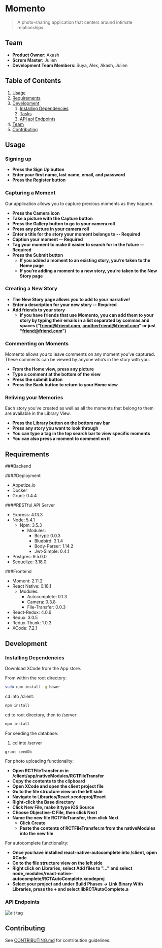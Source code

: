 # Momento

> A photo-sharing application that centers around intimate relationships.

## Team

  - __Product Owner__: Akash
  - __Scrum Master__: Julien
  - __Development Team Members__: Suya, Alex, Akash, Julien

## Table of Contents

1. [Usage](#Usage)
1. [Requirements](#requirements)
1. [Development](#development)
    1. [Installing Dependencies](#installing-dependencies)
    1. [Tasks](#tasks)
    1. [API api Endpoints](#api)
1. [Team](#team)
1. [Contributing](#contributing)

## Usage

### Signing up
- __Press the Sign Up button__
- __Enter your first name, last name, email, and password__
- __Press the Register button__

### Capturing a Moment
Our application allows you to capture precious moments as they happen.
- __Press the Camera icon__
- __Take a picture with the Capture button__
- __Press the Gallery button to go to your camera roll__
- __Press any picture in your camera roll__
- __Enter a title for the story your moment belongs to -- Required__
- __Caption your moment -- Required__
- __Tag your moment to make it easier to search for in the future -- Required__
- __Press the Submit button__
  - __If you added a moment to an existing story, you’re taken to the Home page__
  - __If you’re adding a moment to a new story, you’re taken to the New Story page__

### Creating a New Story
- __The New Story page allows you to add to your narrative!__
- __Enter a description for your new story -- Required__
- __Add friends to your story__
  - __If you have friends that use Momento, you can add them to your story by typing their emails in a list separated by commas and spaces (“friend@friend.com, anotherfriend@friend.com” or just “friend@friend.com”)__

### Commenting on Moments
Momento allows you to leave comments on any moment you’ve captured. These comments can be viewed by anyone who’s in the story with you.
- __From the Home view, press any picture__
- __Type a comment at the bottom of the view__
- __Press the submit button__
- __Press the Back button to return to your Home view__

### Reliving your Memories
Each story you’ve created as well as all the moments that belong to them are available in the Library View.
- __Press the Library button on the bottom nav bar__
- __Press any story you want to look through__
- __You can type a tag in the top search bar to view specific moments__
- __You can also press a moment to comment on it__


## Requirements

###Backend

####Deployment
- Appetize.io
- Docker
- Grunt: 0.4.4

####RESTful API Server
- Express: 4.13.3
- Node: 5.4.1
  - Npm: 3.5.3
    - Modules: 
      - Bcrypt: 0.0.3
      - Bluebird: 3.1.4
      - Body-Parser: 1.14.2
      - Jwt-Simple: 0.4.1
- Postgres: 9.5.0.0
- Sequelize: 3.18.0

###Frontend

- Moment: 2.11.2
- React Native: 0.18.1
  - Modules:
    - Autocomplete: 0.1.3
    - Camera: 0.3.8
    - File-Transfer: 0.0.3
- React-Redux: 4.0.6
- Redux: 3.0.5
- Redux-Thunk: 1.0.3
- XCode: 7.2.1

## Development

### Installing Dependencies

Download XCode from the App store.

From within the root directory:

```sh
sudo npm install -g bower
```

cd into /client:

```sh
npm install
```

cd to root directory, then to /server:

```sh
npm install
```

For seeding the database:
1. cd into /server

```sh
grunt seedDb
```

For photo uploading functionality:
- __Open RCTFileTransfer.m in /client/app/nativeModules/RCTFileTransfer__
- __Copy the contents to the clipboard__
- __Open XCode and open the client project file__
- __Go to the file structure view on the left side__
- __Navigate to Libraries/React.xcodeproj/React__
- __Right-click the Base directory__
- __Click New File, make it type iOS Source__
- __Choose Objective-C File, then click Next__
- __Name the new file RCTFileTransfer, then click Next__
  - __Click Create__
  - __Paste the contents of RCTFileTransfer.m from the nativeModules into the new file__

For autocomplete functionality:
- __Once you have installed react-native-autocomplete into /client, open XCode__
- __Go to the file structure view on the left side__
- __Right click on Libraries, select Add files to "..." and select node_modules/react-native-autocomplete/RCTAutoComplete.xcodeproj__
- __Select your project and under Build Phases -> Link Binary With Libraries, press the + and select libRCTAutoComplete.a__

### API Endpoints
![alt tag](https://github.com/suyax/momento/blob/master/API%20endpoint/Slide1.png)
## Contributing

See [CONTRIBUTING.md](CONTRIBUTING.md) for contribution guidelines.
